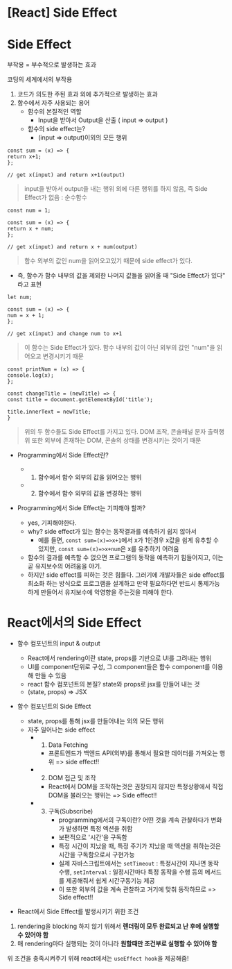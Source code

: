 # [React] Side Effect

# Side Effect

부작용 = 부수적으로 발생하는 효과

코딩의 세계에서의 부작용
1. 코드가 의도한 주된 효과 외에 추가적으로 발생하는 효과
2. 함수에서 자주 사용되는 용어
	- 함수의 본질적인 역할
		- Input을 받아서 Output을 산출 ( input => output )
	- 함수의 side effect는?
		- (input => output)이외의 모든 행위

```
const sum = (x) => {
return x+1;
};

// get x(input) and return x+1(output)
```

> input을 받아서 output을 내는 행위 외에 다른 행위를 하지 않음, 즉 Side Effect가 없음  : 순수함수

```
const num = 1;

const sum = (x) => {
return x + num;
};

// get x(input) and return x + num(output)
```
> 함수 외부의 값인 num을 읽어오고있기 때문에 side effect가 있다.

- 즉, 함수가 함수 내부의 값을 제외한 나머지 값들을 읽어올 때 "Side Effect가 있다" 라고 표현

```
let num;

const sum = (x) => {
num = x + 1;
};

// get x(input) and change num to x+1
```
> 이 함수는 Side Effect가 있다. 함수 내부의 값이 아닌 외부의 값인 "num"을 읽어오고 변경시키기 때문

```
const printNum = (x) => {
console.log(x);
};

const changeTitle = (newTitle) => {
const title = document.getElementById('title');

title.innerText = newTitle;
}
```

> 위의 두 함수들도 Side Effect를 가지고 있다. DOM 조작, 콘솔패널 문자 출력행위 또한 외부에 존재하는 DOM, 콘솔의 상태를 변경시키는 것이기 때문

- Programming에서 Side Effect란?

	- 1. 함수에서 함수 외부의 값을 읽어오는 행위
	- 	2. 함수에서 함수 외부의 값을 변경하는 행위

- Programming에서 Side Effect는 기피해야 할까?
	- yes, 기피해야한다.
	- why? side effect가 있는 함수는 동작결과를 예측하기 쉽지 않아서
		- 예를 들면, `const sum=(x)=>x+1`에서 x가 1인경우 x값을 쉽게 유추할 수 있지만, `const sum=(x)=>x+num`은 x를 유추하기 어려움
	- 함수의 결과를 예측할 수 없으면 프로그램의 동작을 예측하기 힘들어지고, 이는 곧 유지보수의 어려움을 야기.
	- 하지만 side effect를 피하는 것은 힘들다. 그러기에 개발자들은 side effect를 최소화 하는 방식으로 프로그램을 설계하고 만약 필요하다면 반드시 통제가능하게 만들어서 유지보수에 악영향을 주는것을 피해야 한다.
	
# React에서의 Side Effect

- 함수 컴포넌트의 input & output
	- React에서 rendering이란 state, props를 기반으로 UI를 그려내는 행위
	- UI를 component단위로 구성, 그 component들은 함수 component를 이용해 만들 수 있음
	- react 함수 컴포넌트의 본질? state와 props로 jsx를 만들어 내는 것
	- (state, props) => JSX

- 함수 컴포넌트의 Side Effect
	- state, props를 통해 jsx를 만들어내는 외의 모든 행위
	- 자주 일어나는 side effect
		- 1. Data Fetching
			- 프론트엔드가 백엔드 API(외부)를 통해서 필요한 데이터를 가져오는 행위 => side effect!!
		- 2. DOM 접근 및 조작
			- React에서 DOM을 조작하는것은 권장되지 않지만 특정상황에서 직접 DOM을 불러오는 행위는 => Side effect!!
		- 3. 구독(Subscribe)
			 - programming에서의 구독이란? 어떤 것을 계속 관찰하다가 변화가 발생하면 특정 엑션을 취함
			 - 보편적으로 '시간'을 구독함
			 - 특정 시간이 지났을 때, 특정 주기가 지났을 때 엑션을 취하는것은 시간을 구독함으로서 구현가능
			 - 실제 자바스크립트에서는 `setTimeout` : 특정시간이 지나면 동작 수행, `setInterval` : 일정시간마다 특정 동작을 수행 등의 메서드를 제공해줘서 쉽게 시간구동기능 제공
			 - 이 또한 외부의 값을 계속 관찰하고 거기에 맞춰 동작하므로 => Side effect!!

- React에서 Side Effect를 발생시키기 위한 조건
1. rendering을 blocking 하지 않기 위해서 **렌더링이 모두 완료되고 난 후에 실행할 수 있어야 함**
2. 매 rendering마다 실행되는 것이 아니라 **원할때만 조건부로 실행할 수 있어야 함**

위 조건을 충족시켜주기 위해 react에서는 `useEffect hook`을 제공해줌!

